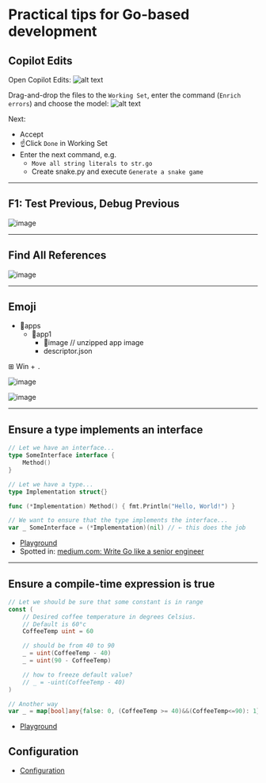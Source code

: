 # Practical tips for Go-based development

## Copilot Edits

Open Copilot Edits:
![alt text](images/copilot.png)


Drag-and-drop the files to the `Working Set`, enter the command (`Enrich errors`) and choose the model:
![alt text](images/copilot-cmd.png)

Next:
- Accept
- ☝️Click `Done` in Working Set
- Enter the next command, e.g.
  - `Move all string literals to str.go`
  - Create snake.py and execute `Generate a snake game`

---
## F1: Test Previous, Debug Previous

![image](https://github.com/voedger/kb/assets/11589750/e1e224b9-71e6-4583-a8b7-78e65c2031dd)

---
## Find All References

![image](https://github.com/voedger/kb/assets/11589750/8896bf42-c5ec-424e-8509-19e999f1e3f9)

---
## Emoji

- 📂apps
  - 📁app1
    - 📁image // unzipped app image
    - descriptor.json

⊞ Win + `.` 

![image](https://github.com/voedger/kb/assets/11589750/c7f23c60-998f-40a7-8bbe-3306da1b6f98)


![image](https://github.com/voedger/kb/assets/11589750/55e399cc-9d99-49d2-925d-2b203b63c89e)

---
## Ensure a type implements an interface

```go
// Let we have an interface...
type SomeInterface interface {
    Method()
}

// Let we have a type...
type Implementation struct{}

func (*Implementation) Method() { fmt.Println("Hello, World!") }

// We want to ensure that the type implements the interface...
var _ SomeInterface = (*Implementation)(nil) // ← this does the job
```

-  [Playground](https://go.dev/play/p/8cAxiaY8KEj)
-  Spotted in: [medium.com: Write Go like a senior engineer](https://levelup.gitconnected.com/write-go-like-a-senior-engineer-eee7f03a1883)

---
## Ensure a compile-time expression is true

```go
// Let we should be sure that some constant is in range
const (
	// Desired coffee temperature in degrees Celsius.
	// Default is 60°c
	CoffeeTemp uint = 60

	// should be from 40 to 90
	_ = uint(CoffeeTemp - 40)
	_ = uint(90 - CoffeeTemp)

	// how to freeze default value?
	// _ = -uint(CoffeeTemp - 40)
)

// Another way
var _ = map[bool]any{false: 0, (CoffeeTemp >= 40)&&(CoffeeTemp<=90): 1}
```

-  [Playground](https://go.dev/play/p/MThTQKi8Ilt)

## Configuration

- [Configuration](https://github.com/voedger/kb/issues/51)
